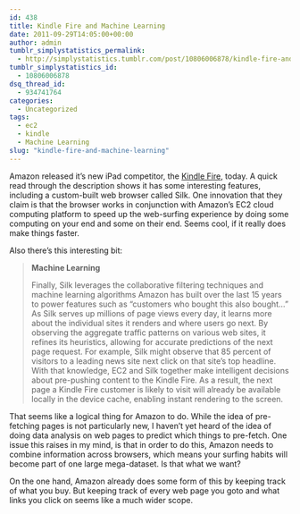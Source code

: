 ```yaml
---
id: 438
title: Kindle Fire and Machine Learning
date: 2011-09-29T14:05:00+00:00
author: admin
tumblr_simplystatistics_permalink:
  - http://simplystatistics.tumblr.com/post/10806006878/kindle-fire-and-machine-learning
tumblr_simplystatistics_id:
  - 10806006878
dsq_thread_id:
  - 934741764
categories:
  - Uncategorized
tags:
  - ec2
  - kindle
  - Machine Learning
slug: "kindle-fire-and-machine-learning"
---
```

Amazon released it&#8217;s new iPad competitor, the <a href="http://www.amazon.com/gp/product/B0051VVOB2" target="_blank">Kindle Fire</a>, today. A quick read through the description shows it has some interesting features, including a custom-built web browser called Silk. One innovation that they claim is that the browser works in conjunction with Amazon&#8217;s EC2 cloud computing platform to speed up the web-surfing experience by doing some computing on your end and some on their end. Seems cool, if it really does make things faster.

Also there&#8217;s this interesting bit:

>  <span></span>
> 
> **Machine Learning**
> 
> Finally, Silk leverages the collaborative filtering techniques and machine learning algorithms Amazon has built over the last 15 years to power features such as “customers who bought this also bought…” As Silk serves up millions of page views every day, it learns more about the individual sites it renders and where users go next. By observing the aggregate traffic patterns on various web sites, it refines its heuristics, allowing for accurate predictions of the next page request. For example, Silk might observe that 85 percent of visitors to a leading news site next click on that site’s top headline. With that knowledge, EC2 and Silk together make intelligent decisions about pre-pushing content to the Kindle Fire. As a result, the next page a Kindle Fire customer is likely to visit will already be available locally in the device cache, enabling instant rendering to the screen.

 <span></span>

That seems like a logical thing for Amazon to do. While the idea of pre-fetching pages is not particularly new, I haven&#8217;t yet heard of the idea of doing data analysis on web pages to predict which things to pre-fetch. One issue this raises in my mind, is that in order to do this, Amazon needs to combine information across browsers, which means your surfing habits will become part of one large mega-dataset. Is that what we want?

On the one hand, Amazon already does some form of this by keeping track of what you buy. But keeping track of every web page you goto and what links you click on seems like a much wider scope.
